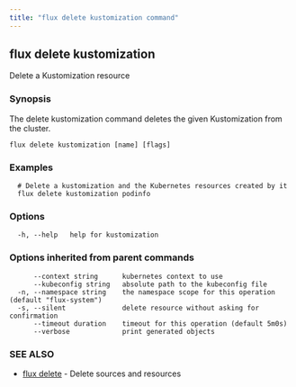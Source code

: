 ```yaml
---
title: "flux delete kustomization command"
---
```

## flux delete kustomization

Delete a Kustomization resource

### Synopsis

The delete kustomization command deletes the given Kustomization from the cluster.

```
flux delete kustomization [name] [flags]
```

### Examples

```
  # Delete a kustomization and the Kubernetes resources created by it
  flux delete kustomization podinfo

```

### Options

```
  -h, --help   help for kustomization
```

### Options inherited from parent commands

```
      --context string      kubernetes context to use
      --kubeconfig string   absolute path to the kubeconfig file
  -n, --namespace string    the namespace scope for this operation (default "flux-system")
  -s, --silent              delete resource without asking for confirmation
      --timeout duration    timeout for this operation (default 5m0s)
      --verbose             print generated objects
```

### SEE ALSO

* [flux delete](/cmd/flux_delete/)	 - Delete sources and resources

